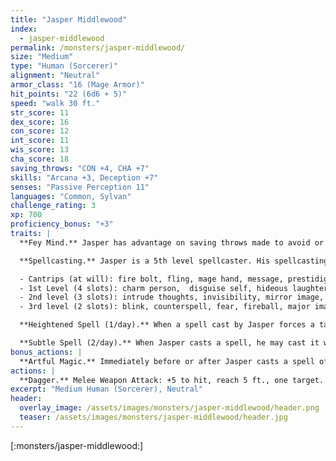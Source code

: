 ```yaml
---
title: "Jasper Middlewood"
index:
  - jasper-middlewood
permalink: /monsters/jasper-middlewood/
size: "Medium"
type: "Human (Sorcerer)"
alignment: "Neutral"
armor_class: "16 (Mage Armor)"
hit_points: "22 (6d6 + 5)"
speed: "walk 30 ft."
str_score: 11
dex_score: 16
con_score: 12
int_score: 11
wis_score: 13
cha_score: 18
saving_throws: "CON +4, CHA +7"
skills: "Arcana +3, Deception +7"
senses: "Passive Perception 11"
languages: "Common, Sylvan"
challenge_rating: 3
xp: 700
proficiency_bonus: "+3"
traits: |
  **Fey Mind.** Jasper has advantage on saving throws made to avoid or end the Charm condition, and magic can't put him to sleep.

  **Spellcasting.** Jasper is a 5th level spellcaster. His spellcasting ability is Charisma (spell save DC 15, +7 to hit with spell attacks). He has the following spells prepared:

  - Cantrips (at will): fire bolt, fling, mage hand, message, prestidigitation
  - 1st Level (4 slots): charm person,  disguise self, hideous laughter, mage armor, magic missile, momentary madness, notion, shield
  - 2nd level (3 slots): intrude thoughts, invisibility, mirror image, misty step, searing pain, suggestion
  - 3rd level (2 slots): blink, counterspell, fear, fireball, major image, mistrust, voices

  **Heightened Spell (1/day).** When a spell cast by Jasper forces a target to make a saving throw to resist its effects, he may cause one target to have disadvantage on its first saving throw made against the spell.

  **Subtle Spell (2/day).** When Jasper casts a spell, he may cast it without any verbal or somatic components.
bonus_actions: |
  **Artful Magic.** Immediately before or after Jasper casts a spell of 1st level or higher, he can use his bonus action to teleport up to 15 feet to an unoccupied space he can see.
actions: |
  **Dagger.** Melee Weapon Attack: +5 to hit, reach 5 ft., one target. Hit: 5 (1d4+3) piercing damage.
excerpt: "Medium Human (Sorcerer), Neutral"
header:
  overlay_image: /assets/images/monsters/jasper-middlewood/header.png
  teaser: /assets/images/monsters/jasper-middlewood/header.jpg
---
```


[:monsters/jasper-middlewood:]
